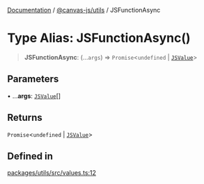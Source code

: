 [Documentation](../../../packages.md) / [@canvas-js/utils](../index.md) / JSFunctionAsync

# Type Alias: JSFunctionAsync()

> **JSFunctionAsync**: (...`args`) => `Promise`\<`undefined` \| [`JSValue`](JSValue.md)\>

## Parameters

• ...**args**: [`JSValue`](JSValue.md)[]

## Returns

`Promise`\<`undefined` \| [`JSValue`](JSValue.md)\>

## Defined in

[packages/utils/src/values.ts:12](https://github.com/canvasxyz/canvas/blob/62d177fb446565afa753f83091e84331fbd47245/packages/utils/src/values.ts#L12)
